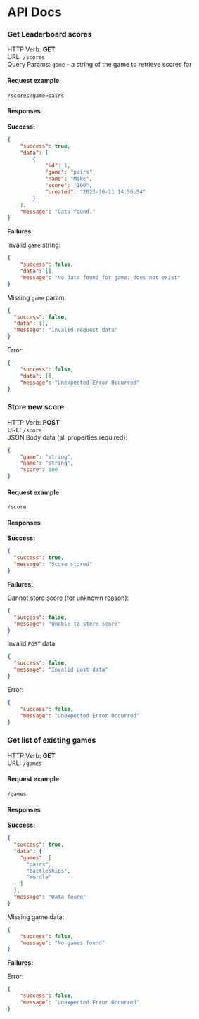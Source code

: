 # API Docs

### Get Leaderboard scores

HTTP Verb: **GET**  
URL: `/scores`  
Query Params: `game` - a string of the game to retrieve scores for

#### Request example
`/scores?game=pairs`

#### Responses

**Success:**
```json
{
    "success": true,
    "data": [
        {
            "id": 1,
            "game": "pairs",
            "name": "Mike",
            "score": "100",
            "created": "2023-10-11 14:56:54"
        }
    ],
    "message": "Data found."
}
```

**Failures:**

Invalid `game` string:
```json
{
    "success": false,
    "data": [],
    "message": "No data found for game: does not exist"
}
```

Missing `game` param:
```json
{
  "success": false,
  "data": [],
  "message": "Invalid request data"
}
```

Error:
```json
{
    "success": false,
    "data": [],
    "message": "Unexpected Error Occurred"
}
```

### Store new score

HTTP Verb: **POST**  
URL: `/score`  
JSON Body data (all properties required):
```json
{
    "game": "string",
    "name": "string",
    "score": 100
}
```

#### Request example
`/score`

#### Responses

**Success:**
```json
{
  "success": true,
  "message": "Score stored"
}
```

**Failures:**

Cannot store score (for unknown reason):
```json
{
  "success": false,
  "message": "Unable to store score"
}
```

Invalid `POST` data:
```json
{
  "success": false,
  "message": "Invalid post data"
}
```

Error:
```json
{
    "success": false,
    "message": "Unexpected Error Occurred"
}
```

### Get list of existing games

HTTP Verb: **GET**  
URL: `/games`

#### Request example
`/games`

#### Responses

**Success:**
```json
{
  "success": true,
  "data": {
    "games": [
      "pairs",
      "battleships",
      "Wordle"
    ]
  },
  "message": "Data found"
}
```

Missing game data:
```json
{
    "success": false,
    "message": "No games found"
}
```

**Failures:**

Error:
```json
{
    "success": false,
    "message": "Unexpected Error Occurred"
}
```